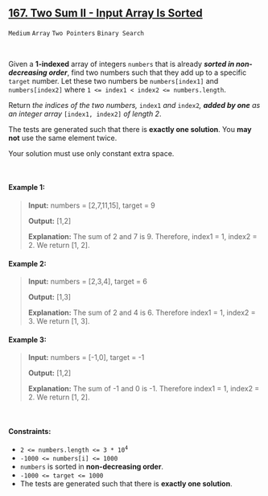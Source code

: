 ## [167. Two Sum II - Input Array Is Sorted](https://leetcode.com/problems/two-sum-ii-input-array-is-sorted)

<code>Medium</code> <code>Array</code> <code>Two Pointers</code> <code>Binary Search</code>

<br>

Given a __1-indexed__ array of integers <code>numbers</code> that is already *__sorted in non-decreasing order__*, find two numbers such that they add up to a specific <code>target</code> number. Let these two numbers be <code>numbers[index1]</code> and <code>numbers[index2]</code> where <code>1 <= index1 < index2 <= numbers.length</code>.

Return *the indices of the two numbers,* <code>index1</code> *and* <code>index2</code>*, __added by one__ as an integer array* <code>[index1, index2]</code> *of length 2*.

The tests are generated such that there is __exactly one solution__. You __may not__ use the same element twice.

Your solution must use only constant extra space.

<br>

#### Example 1:

> __Input:__ numbers = [2,7,11,15], target = 9  
>   
> __Output:__ [1,2]
> 
> __Explanation:__ The sum of 2 and 7 is 9. Therefore, index1 = 1, index2 = 2. We return [1, 2].  

#### Example 2:

> __Input:__ numbers = [2,3,4], target = 6
> 
> __Output:__ [1,3]
> 
> __Explanation:__ The sum of 2 and 4 is 6. Therefore index1 = 1, index2 = 3. We return [1, 3].  

#### Example 3:

> __Input:__ numbers = [-1,0], target = -1
> 
> __Output:__ [1,2]
> 
> __Explanation:__ The sum of -1 and 0 is -1. Therefore index1 = 1, index2 = 2. We return [1, 2].  
 
<br>

#### Constraints:

- <code>2 <= numbers.length <= 3 * 10<sup>4</sup></code>
- <code>-1000 <= numbers[i] <= 1000</code>
- <code>numbers</code> is sorted in __non-decreasing order__.
- <code>-1000 <= target <= 1000</code>
- The tests are generated such that there is __exactly one solution__.
